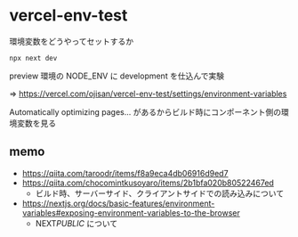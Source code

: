 # vercel-env-test

環境変数をどうやってセットするか

```
npx next dev
```

preview 環境の NODE_ENV に development を仕込んで実験

=> https://vercel.com/ojisan/vercel-env-test/settings/environment-variables

Automatically optimizing pages... があるからビルド時にコンポーネント側の環境変数を見る

## memo

- https://qiita.com/taroodr/items/f8a9eca4db06916d9ed7
- https://qiita.com/chocomintkusoyaro/items/2b1bfa020b80522467ed
  - ビルド時、サーバーサイド、クライアントサイドでの読み込みについて
- https://nextjs.org/docs/basic-features/environment-variables#exposing-environment-variables-to-the-browser
  - NEXT*PUBLIC* について
